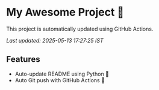# My Awesome Project 🚀

This project is automatically updated using GitHub Actions.

_Last updated: 2025-05-13 17:27:25 IST_

## Features
- Auto-update README using Python 🐍
- Auto Git push with GitHub Actions 🤖
